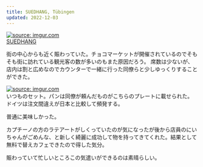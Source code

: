```yaml
---
title: SUEDHANG, Tübingen
updated: 2022-12-03
---
```


<a href="https://imgur.com/G8k8GP8"><img src="https://i.imgur.com/G8k8GP8.jpg" title="source: imgur.com" /></a>  
[SUEDHANG](https://www.suedhang.org/en/feed_en/)

街の中心からも近く賑わっていた。チョコマーケットが開催されているのでそもそも街に訪れている観光客の数が多いのもまた原因だろう。
席数は少ないが、店内は割と広めなのでカウンターで一緒に行った同僚らと少しゆっくりすることができた。

<a href="https://imgur.com/pEkwOzq"><img src="https://i.imgur.com/pEkwOzq.jpg" title="source: imgur.com" /></a>  
いつものセット。パンは同僚が頼んだものがこちらのプレートに載せられた。ドイツは注文間違えが日本と比較して頻発する。

普通に美味しかった。

カプチーノの方のラテアートがしくっていたのが気になったが後から店員のにいちゃんがごめんな、と新しく綺麗に成功して物を持ってきてくれた。結果として無料で替えカフェできたので得した気分。

賑わっていて忙しいところこの気遣いができるのは素晴らしい。
